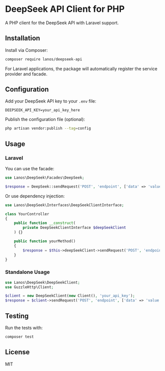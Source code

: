 # DeepSeek API Client for PHP

A PHP client for the DeepSeek API with Laravel support.

## Installation

Install via Composer:

```bash
composer require lanos/deepseek-api
```

For Laravel applications, the package will automatically register the service provider and facade.

## Configuration

Add your DeepSeek API key to your `.env` file:

```env
DEEPSEEK_API_KEY=your_api_key_here
```

Publish the configuration file (optional):

```bash
php artisan vendor:publish --tag=config
```

## Usage

### Laravel

You can use the facade:

```php
use Lanos\DeepSeek\Facades\DeepSeek;

$response = DeepSeek::sendRequest('POST', 'endpoint', ['data' => 'value']);
```

Or use dependency injection:

```php
use Lanos\DeepSeek\Interfaces\DeepSeekClientInterface;

class YourController
{
    public function __construct(
        private DeepSeekClientInterface $deepSeekClient
    ) {}

    public function yourMethod()
    {
        $response = $this->deepSeekClient->sendRequest('POST', 'endpoint', ['data' => 'value']);
    }
}
```

### Standalone Usage

```php
use Lanos\DeepSeek\DeepSeekClient;
use GuzzleHttp\Client;

$client = new DeepSeekClient(new Client(), 'your_api_key');
$response = $client->sendRequest('POST', 'endpoint', ['data' => 'value']);
```

## Testing

Run the tests with:

```bash
composer test
```

## License

MIT
